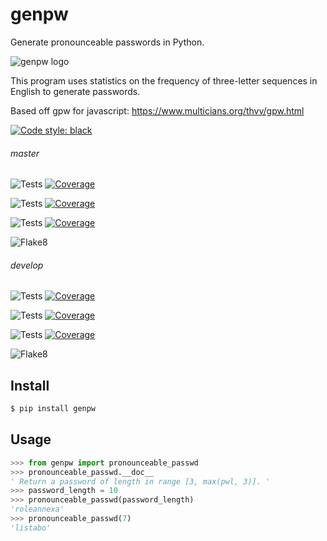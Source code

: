 # genpw
Generate pronounceable passwords in Python.

![genpw logo](https://docs.arrai-dev.com/genpw/readme/genpw.png)

This program uses statistics on the frequency of three-letter sequences in English to generate passwords.

Based off gpw for javascript: https://www.multicians.org/thvv/gpw.html

[![Code style: black](https://img.shields.io/badge/code%20style-black-000000.svg?style=for-the-badge)](https://github.com/psf/black)

###### master

![Tests](https://docs.arrai-dev.com/genpw/master.python38.svg) [![Coverage](https://docs.arrai-dev.com/genpw/master.python38.coverage.svg)](https://docs.arrai-dev.com/genpw/htmlcov_master_python38/)

![Tests](https://docs.arrai-dev.com/genpw/master.python37.svg) [![Coverage](https://docs.arrai-dev.com/genpw/master.python37.coverage.svg)](https://docs.arrai-dev.com/genpw/htmlcov_master_python37/)

![Tests](https://docs.arrai-dev.com/genpw/master.python36.svg) [![Coverage](https://docs.arrai-dev.com/genpw/master.python36.coverage.svg)](https://docs.arrai-dev.com/genpw/htmlcov_master_python36/)

![Flake8](https://docs.arrai-dev.com/genpw/master.flake8.svg)

###### develop

![Tests](https://docs.arrai-dev.com/genpw/develop.python38.svg) [![Coverage](https://docs.arrai-dev.com/genpw/develop.python38.coverage.svg)](https://docs.arrai-dev.com/genpw/htmlcov_develop_python38/)

![Tests](https://docs.arrai-dev.com/genpw/develop.python37.svg) [![Coverage](https://docs.arrai-dev.com/genpw/develop.python37.coverage.svg)](https://docs.arrai-dev.com/genpw/htmlcov_develop_python37/)

![Tests](https://docs.arrai-dev.com/genpw/develop.python36.svg) [![Coverage](https://docs.arrai-dev.com/genpw/develop.python36.coverage.svg)](https://docs.arrai-dev.com/genpw/htmlcov_develop_python36/)

![Flake8](https://docs.arrai-dev.com/genpw/develop.flake8.svg)

## Install

```bash
$ pip install genpw
```

## Usage

```python
>>> from genpw import pronounceable_passwd
>>> pronounceable_passwd.__doc__
' Return a password of length in range [3, max(pwl, 3)]. '
>>> password_length = 10
>>> pronounceable_passwd(password_length)
'roleannexa'
>>> pronounceable_passwd(7)
'listabo'
```
